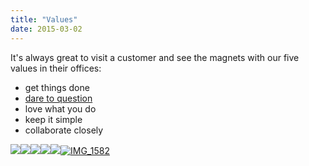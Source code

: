 ```yaml
---
title: "Values"
date: 2015-03-02
---
```


It's always great to visit a customer and see the magnets with our five values in their offices:

- get things done
- [dare to question](http://blog.simplificator.com/2015/02/12/dare-to-question/)
- love what you do
- keep it simple
- collaborate closely

[![](/images/img_1549.jpg)![](/images/img_1550.jpg)![](/images/img_1580.jpg)![](/images/img_1581.jpg)![](/images/img_1582.jpg)![IMG_1582](https://simplificators.files.wordpress.com/2015/03/img_1582.jpg?w=225)](https://simplificators.files.wordpress.com/2015/03/img_1530.jpg)
